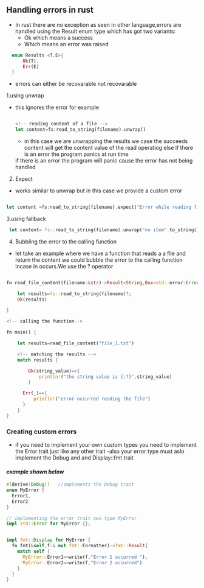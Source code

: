 ## Handling errors in rust

- In rust there are no exception as seen in other language,errors are handled using the Result enum type  which has got two variants:
     - Ok which means a success
     - Which means an error was raised


``` rust
  enum Results <T,E>{
      Ok(T),
      Err(E)
  }
```

- errors can either be recovarable not recovarable


1.using unwrap
- this ignores the error  for example
  ``` rust 

  <!-- reading content of a file -->
  let content=fs:read_to_string(filename).unwrap()

  ``` 
    - in this case we are unwrapping the results we 
    case the succeeds content will get the content value of the read operatiog
    else if there is an error the program panics at run time
  <!-- in this case you are sure that the error will not occur -->
  if there is an error the program will panic cause the error has not being handled

2. Expect
- works similar to unwrap but in this case we provide a custom error

``` rust

let content =fs:read_to_string(filename).expect("Error while reading file")

```

3.using fallback

``` rust
 let content= fs::read_to_string(filename).unwrap("no item".to_string())

```
4. Bubbling the error to the calling function
  - let take  an example where we have a function that reads a a file and return the content we could bubble 
  the error to the calling function incase in occurs.We  use  the ? operator

  ``` rust

  fn read_file_content(filename:&str)->Result<String,Box<std::error:Error>>{

      let results=fs::read_to_string(filename)?;
      Ok(results)

  }

  <!-- calling the function-->

  fn main() {

      let results=read_file_content("file_1.txt")

      <!-- matching the results -->
      match results {

          Ok(string_value)=>{
              println!("the string value is {:?}",string_value)
          }

        Err(_)=>{
            println!("error occurred reading the file")
        }
      }
  }

  ```


### Creating custom errors

- if you need to implement your own custom types
you need  to implement the Error trait just like any other trait
-also your error type must aslo implement the Debug and and Display::fmt trait

#### *example shown below*

``` rust
#[derive(Debug)]   //implements the Debug trait
enum MyError {
  Error1,
  Error2
}

// implementing the error trait own type MyError
impl std::Error for MyError {};


impl fmt::Display for MyError {
  fn fmt(&self,f:& mut fmt::Formatter)->fmt::Result{
    match self {
      MyError::Error1=>write(f,"Error 1 occurred "),
      MyError::Error2=>write(f,"Error 2 occurred")
    }
  }
}



```